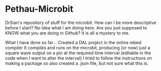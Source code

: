 # Pethau-Microbit
DrSian's repository of stuff for the microbit. How can I be more descriptive before I start?
No idea what I am doing here. Are you just supposed to KNOW what you are doing in Github? It is all a mystery to me.

What I have done so far...
Created a DAL project in the online mbed compiler
It compiles and runs on the microbit, producing (or now) just a square wave output on a pin at the required time interval (editable in the code when I want to alter the interval)
I tried to follow the instructions on making a package so also created a .json file, but not sure what this is.
